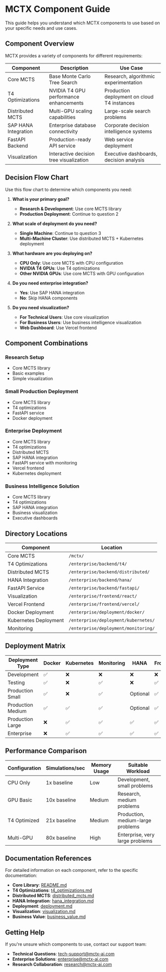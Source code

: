 # MCTX Component Guide

This guide helps you understand which MCTX components to use based on your specific needs and use cases.

## Component Overview

MCTX provides a variety of components for different requirements:

| Component | Description | Use Case |
|-----------|-------------|----------|
| Core MCTS | Base Monte Carlo Tree Search | Research, algorithmic experimentation |
| T4 Optimizations | NVIDIA T4 GPU performance enhancements | Production deployment on cloud T4 instances |
| Distributed MCTS | Multi-GPU scaling capabilities | Large-scale search problems |
| SAP HANA Integration | Enterprise database connectivity | Corporate decision intelligence systems |
| FastAPI Backend | Production-ready API service | Web service deployment |
| Visualization | Interactive decision tree visualization | Executive dashboards, decision analysis |

## Decision Flow Chart

Use this flow chart to determine which components you need:

1. **What is your primary goal?**
   - **Research & Development**: Use core MCTS library
   - **Production Deployment**: Continue to question 2

2. **What scale of deployment do you need?**
   - **Single Machine**: Continue to question 3
   - **Multi-Machine Cluster**: Use distributed MCTS + Kubernetes deployment

3. **What hardware are you deploying on?**
   - **CPU Only**: Use core MCTS with CPU configuration
   - **NVIDIA T4 GPUs**: Use T4 optimizations
   - **Other NVIDIA GPUs**: Use core MCTS with GPU configuration

4. **Do you need enterprise integration?**
   - **Yes**: Use SAP HANA integration
   - **No**: Skip HANA components

5. **Do you need visualization?**
   - **For Technical Users**: Use core visualization
   - **For Business Users**: Use business intelligence visualization
   - **Web Dashboard**: Use Vercel frontend

## Component Combinations

### Research Setup
- Core MCTS library
- Basic examples
- Simple visualization

### Small Production Deployment
- Core MCTS library
- T4 optimizations
- FastAPI service
- Docker deployment

### Enterprise Deployment
- Core MCTS library
- T4 optimizations
- Distributed MCTS
- SAP HANA integration
- FastAPI service with monitoring
- Vercel frontend
- Kubernetes deployment

### Business Intelligence Solution
- Core MCTS library
- T4 optimizations
- SAP HANA integration
- Business visualization
- Executive dashboards

## Directory Locations

| Component | Location |
|-----------|----------|
| Core MCTS | `/mctx/` |
| T4 Optimizations | `/enterprise/backend/t4/` |
| Distributed MCTS | `/enterprise/backend/distributed/` |
| HANA Integration | `/enterprise/backend/hana/` |
| FastAPI Service | `/enterprise/backend/fastapi/` |
| Visualization | `/enterprise/frontend/react/` |
| Vercel Frontend | `/enterprise/frontend/vercel/` |
| Docker Deployment | `/enterprise/deployment/docker/` |
| Kubernetes Deployment | `/enterprise/deployment/kubernetes/` |
| Monitoring | `/enterprise/deployment/monitoring/` |

## Deployment Matrix

| Deployment Type | Docker | Kubernetes | Monitoring | HANA | Frontend |
|-----------------|--------|------------|------------|------|----------|
| Development | ✅ | ❌ | ❌ | ❌ | ❌ |
| Testing | ✅ | ❌ | ✅ | ❌ | ✅ |
| Production Small | ✅ | ❌ | ✅ | Optional | ✅ |
| Production Medium | ✅ | ✅ | ✅ | Optional | ✅ |
| Production Large | ❌ | ✅ | ✅ | ✅ | ✅ |
| Enterprise | ❌ | ✅ | ✅ | ✅ | ✅ |

## Performance Comparison

| Configuration | Simulations/sec | Memory Usage | Suitable Workload |
|---------------|-----------------|--------------|------------------|
| CPU Only | 1x baseline | Low | Development, small problems |
| GPU Basic | 10x baseline | Medium | Research, medium problems |
| T4 Optimized | 21x baseline | Medium | Production, medium-large problems |
| Multi-GPU | 80x baseline | High | Enterprise, very large problems |

## Documentation References

For detailed information on each component, refer to the specific documentation:

- **Core Library**: [README.md](README.md)
- **T4 Optimizations**: [t4_optimizations.md](enterprise/docs/technical/t4_optimizations.md)
- **Distributed MCTS**: [distributed_mcts.md](enterprise/docs/technical/distributed_mcts.md)
- **HANA Integration**: [hana_integration.md](enterprise/docs/technical/hana_integration.md)
- **Deployment**: [deployment.md](enterprise/docs/technical/deployment.md)
- **Visualization**: [visualization.md](enterprise/docs/technical/visualization.md)
- **Business Value**: [business_value.md](enterprise/docs/business/business_value.md)

## Getting Help

If you're unsure which components to use, contact our support team:

- **Technical Questions**: tech-support@mctx-ai.com
- **Enterprise Solutions**: enterprise@mctx-ai.com
- **Research Collaboration**: research@mctx-ai.com